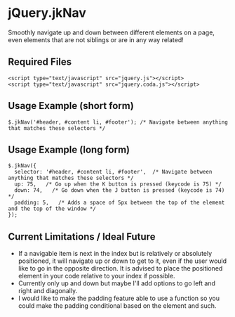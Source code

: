 jQuery.jkNav
============

Smoothly navigate up and down between different elements on a page, even elements that are not siblings or are in any way related!

## Required Files

    <script type="text/javascript" src="jquery.js"></script>
    <script type="text/javascript" src="jquery.coda.js"></script>

## Usage Example (short form)

    $.jkNav('#header, #content li, #footer'); /* Navigate between anything that matches these selectors */
    
## Usage Example (long form)

    $.jkNav({
      selector: '#header, #content li, #footer',  /* Navigate between anything that matches these selectors */
      up: 75,   /* Go up when the K button is pressed (keycode is 75) */
      down: 74,   /* Go down when the J button is pressed (keycode is 74) */
      padding: 5,   /* Adds a space of 5px between the top of the element and the top of the window */
    });

## Current Limitations / Ideal Future
* If a navigable item is next in the index but is relatively or absolutely positioned, it will navigate up or down to get to it, even if the user would like to go in the opposite direction. It is advised to place the positioned element in your code relative to your index if possible.
* Currently only up and down but maybe I'll add options to go left and right and diagonally.
* I would like to make the padding feature able to use a function so you could make the padding conditional based on the element and such.
